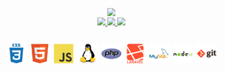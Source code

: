 <div align="center" id="header">
  <img src="https://media.giphy.com/media/v1.Y2lkPTc5MGI3NjExZTZiMTBkNDJhYjc3ZmQyZjc4MzI3NDVjYzgwN2MzNzg1ZWY2Mjk3OCZlcD12MV9pbnRlcm5hbF9naWZzX2dpZklkJmN0PWc/RGyUJwAFjP38P3uEiV/giphy.gif">
</div>

<div align="center" id="bagdes">
  <a href="https://t.me/yel_claw" target="_blank">
    <img src="https://img.shields.io/badge/Telegram-blue?style=for-the-badge&logo=telegram&logoColor=white"> 
  </a>
  <a href="https://packagist.org/users/fman42" target="_blank">
    <img src="https://img.shields.io/badge/Packagist-orange?style=for-the-badge&logo=packagist&logoColor=white"> 
  </a>
  <a href="https://www.nuget.org/profiles/fman42" target="_blank">
    <img src="https://img.shields.io/badge/Nuget-blue?style=for-the-badge&logo=nuget&logoColor=white"> 
  </a>
</div>
<br /><br />
<div align="center">
  <img src="https://github.com/devicons/devicon/blob/master/icons/css3/css3-plain-wordmark.svg"  title="CSS3" alt="CSS" width="40" height="40"/>&nbsp;
  <img src="https://github.com/devicons/devicon/blob/master/icons/html5/html5-original.svg" title="HTML5" alt="HTML" width="40" height="40"/>&nbsp;
  <img src="https://github.com/devicons/devicon/blob/master/icons/javascript/javascript-original.svg" title="JavaScript" alt="JavaScript" width="40" height="40"/>&nbsp;
  <img src="https://github.com/devicons/devicon/blob/master/icons/linux/linux-original.svg" title="Linux"  alt="Linux" width="40" height="40"/>&nbsp;
  <img src="https://github.com/devicons/devicon/blob/master/icons/php/php-original.svg" title="PHP"  alt="PHP" width="40" height="40"/>&nbsp;
  <img src="https://github.com/devicons/devicon/blob/master/icons/laravel/laravel-plain-wordmark.svg" title="Laravel"  alt="Laravel" width="40" height="40"/>&nbsp;
  <img src="https://github.com/devicons/devicon/blob/master/icons/mysql/mysql-original-wordmark.svg" title="MySQL"  alt="MySQL" width="40" height="40"/>&nbsp;
  <img src="https://github.com/devicons/devicon/blob/master/icons/nodejs/nodejs-original-wordmark.svg" title="NodeJS" alt="NodeJS" width="40" height="40"/>&nbsp;
  <img src="https://github.com/devicons/devicon/blob/master/icons/git/git-original-wordmark.svg" title="Git" **alt="Git" width="40" height="40"/>
</div>
